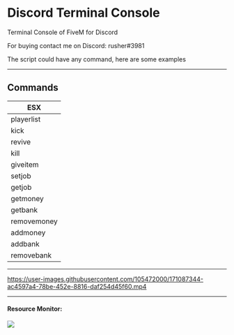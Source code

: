 # Discord Terminal Console
Terminal Console of FiveM for Discord

For buying contact me on Discord: rusher#3981

The script could have any command, here are some examples

<hr>

## Commands

| ESX |
|--------------------------|
| playerlist |
| kick |
| revive |
| kill |
| giveitem |
| setjob |
| getjob |
| getmoney |
| getbank |
| removemoney |
| addmoney |
| addbank |
| removebank |

<hr>

https://user-images.githubusercontent.com/105472000/171087344-ac4597a4-78be-452e-8816-daf254d45f60.mp4

<hr>

<h4>Resource Monitor: </h4>
<img src="https://user-images.githubusercontent.com/105472000/171087424-8e69746e-1360-4bbd-9ecd-00561361f9f1.png">

